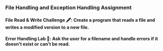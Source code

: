 ### File Handling and Exception Handling Assignment

#### File Read & Write Challenge 🖋️: Create a program that reads a file and writes a modified version to a new file.

#### Error Handling Lab 🧪: Ask the user for a filename and handle errors if it doesn’t exist or can’t be read. 
